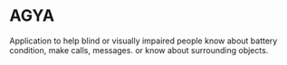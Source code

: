 # AGYA
Application to help blind or visually impaired people know about battery condition, make calls, messages. or know about surrounding objects.

